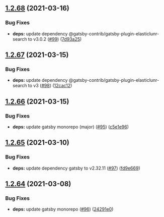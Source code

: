 ## [1.2.68](https://github.com/dds/bosabosa.org/compare/v1.2.67...v1.2.68) (2021-03-16)


### Bug Fixes

* **deps:** update dependency @gatsby-contrib/gatsby-plugin-elasticlunr-search to v3.0.2 ([#99](https://github.com/dds/bosabosa.org/issues/99)) ([7d93a25](https://github.com/dds/bosabosa.org/commit/7d93a25748e463f177234cb186adc9482921c283))



## [1.2.67](https://github.com/dds/bosabosa.org/compare/v1.2.66...v1.2.67) (2021-03-15)


### Bug Fixes

* **deps:** update dependency @gatsby-contrib/gatsby-plugin-elasticlunr-search to v3 ([#98](https://github.com/dds/bosabosa.org/issues/98)) ([12cac12](https://github.com/dds/bosabosa.org/commit/12cac122453694d618b7eecdd3353a0ab8936307))



## [1.2.66](https://github.com/dds/bosabosa.org/compare/v1.2.65...v1.2.66) (2021-03-15)


### Bug Fixes

* **deps:** update gatsby monorepo (major) ([#95](https://github.com/dds/bosabosa.org/issues/95)) ([c5e1e96](https://github.com/dds/bosabosa.org/commit/c5e1e960c8b6a20082321a85337b7a8cdd8a62bb))



## [1.2.65](https://github.com/dds/bosabosa.org/compare/v1.2.64...v1.2.65) (2021-03-10)


### Bug Fixes

* **deps:** update dependency gatsby to v2.32.11 ([#97](https://github.com/dds/bosabosa.org/issues/97)) ([fd9e669](https://github.com/dds/bosabosa.org/commit/fd9e6699f66424cb5419b85b9fdb030f0106c784))



## [1.2.64](https://github.com/dds/bosabosa.org/compare/v1.2.63...v1.2.64) (2021-03-08)


### Bug Fixes

* **deps:** update gatsby monorepo ([#96](https://github.com/dds/bosabosa.org/issues/96)) ([24291e0](https://github.com/dds/bosabosa.org/commit/24291e096acde78ff8df25be50d0bf3ace6c3fec))



